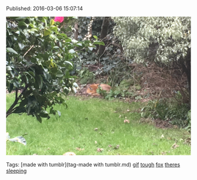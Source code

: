 


Published: 2016-03-06 15:07:14

![](140567464177-0.jpg)

Tags: [made with tumblr](tag-made with tumblr.md) [gif](tag-gif.md) [tough](tag-tough.md) [fox](tag-fox.md) [theres](tag-theres.md) [sleeping](tag-sleeping.md)
